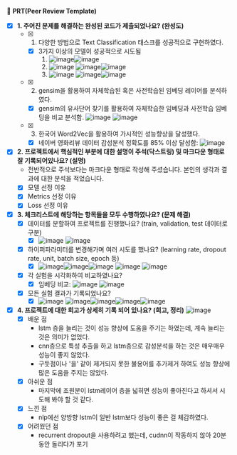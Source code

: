 🔑 **PRT(Peer Review Template)**

- [x] **1. 주어진 문제를 해결하는 완성된 코드가 제출되었나요? (완성도)**
  - [x] 1. 다양한 방법으로 Text Classification 태스크를 성공적으로 구현하였다.
      - [x] 3가지 이상의 모델이 성공적으로 시도됨
        1. ![image](https://github.com/hojae-m-choi/aiffel_camp/assets/98305832/34ded351-f48e-4932-8fb0-b227f124bd68)![image](https://github.com/hojae-m-choi/aiffel_camp/assets/98305832/f560fd04-f80f-4281-88a8-8848f5d9af7a)
        2. ![image](https://github.com/hojae-m-choi/aiffel_camp/assets/98305832/8cd16239-df6c-4789-abcf-3f722cdb4035) ![image](https://github.com/hojae-m-choi/aiffel_camp/assets/98305832/cbbd992f-015b-4504-94d4-602b12341838)![image](https://github.com/hojae-m-choi/aiffel_camp/assets/98305832/1666217f-9cbb-4447-88a4-55aaad9a4680)
        3. ![image](https://github.com/hojae-m-choi/aiffel_camp/assets/98305832/b9affd24-190a-4785-9203-d0c6d5c8f347) ![image](https://github.com/hojae-m-choi/aiffel_camp/assets/98305832/c29b8096-37af-4b8e-ac7d-49aa857af239)![image](https://github.com/hojae-m-choi/aiffel_camp/assets/98305832/8a018095-7cf4-43a8-8fbf-87f081e84ee0)
  - [x] 2. gensim을 활용하여 자체학습된 혹은 사전학습된 임베딩 레이어를 분석하였다.
      - [x] gensim의 유사단어 찾기를 활용하여 자체학습한 임베딩과 사전학습 임베딩을 비교 분석함. ![image](https://github.com/hojae-m-choi/aiffel_camp/assets/98305832/3df766c4-74f8-4e22-8b23-d756f7488557) ![image](https://github.com/hojae-m-choi/aiffel_camp/assets/98305832/2808db20-94fc-41f9-bc8d-666b3244aaeb)
  - [x] 3. 한국어 Word2Vec을 활용하여 가시적인 성능향상을 달성했다.
      - [x] 네이버 영화리뷰 데이터 감성분석 정확도를 85% 이상 달성함: ![image](https://github.com/hojae-m-choi/aiffel_camp/assets/98305832/1633b2e5-91eb-490e-94f0-327fd73e8316)

- [x] **2. 프로젝트에서 핵심적인 부분에 대한 설명이 주석(닥스트링) 및 마크다운 형태로 잘 기록되어있나요? (설명)**
  - 전반적으로 주석보다는 마크다운 형태로 작성해 주셨습니다. 본인의 생각과 결과에 대한 분석을 적었습니다.
  - [x] 모델 선정 이유
  - [x] Metrics 선정 이유
  - [x] Loss 선정 이유

- [x] **3. 체크리스트에 해당하는 항목들을 모두 수행하였나요? (문제 해결)**
  - [x] 데이터를 분할하여 프로젝트를 진행했나요? (train, validation, test 데이터로 구분)
    - [x]  ![image](https://github.com/hojae-m-choi/aiffel_camp/assets/98305832/5aecb035-d421-4e18-93ed-d625e1919a12)
![image](https://github.com/hojae-m-choi/aiffel_camp/assets/98305832/485ba14b-f5a7-4f1f-9f34-877597c35deb)
  - [x] 하이퍼파라미터를 변경해가며 여러 시도를 했나요? (learning rate, dropout rate, unit, batch size, epoch 등)
    - [x] ![image](https://github.com/hojae-m-choi/aiffel_camp/assets/98305832/0324a1be-1ee5-4df8-8089-fab8cf62ce59)![image](https://github.com/hojae-m-choi/aiffel_camp/assets/98305832/fae7f290-3785-4ca3-9a02-6e90c70b9c22)![image](https://github.com/hojae-m-choi/aiffel_camp/assets/98305832/1e4406e6-4ec3-4a13-a854-d21ad1f3629a) ![image](https://github.com/hojae-m-choi/aiffel_camp/assets/98305832/bee2b6ec-0e03-40e9-a505-bb76374bb877) ![image](https://github.com/hojae-m-choi/aiffel_camp/assets/98305832/6eaef147-ce60-44b9-abb9-dde19dec6171)
  - [x] 각 실험을 시각화하여 비교하였나요?
    - [x] 임베딩 비교: ![image](https://github.com/hojae-m-choi/aiffel_camp/assets/98305832/67dded8c-d428-4d5c-b750-6d256922eea0)
![image](https://github.com/hojae-m-choi/aiffel_camp/assets/98305832/45422c55-7024-43b6-bd7d-947defd121bd)
  - [x] 모든 실험 결과가 기록되었나요?
    - [x] ![image](https://github.com/hojae-m-choi/aiffel_camp/assets/98305832/f560fd04-f80f-4281-88a8-8848f5d9af7a) ![image](https://github.com/hojae-m-choi/aiffel_camp/assets/98305832/cbbd992f-015b-4504-94d4-602b12341838)![image](https://github.com/hojae-m-choi/aiffel_camp/assets/98305832/1666217f-9cbb-4447-88a4-55aaad9a4680)![image](https://github.com/hojae-m-choi/aiffel_camp/assets/98305832/c29b8096-37af-4b8e-ac7d-49aa857af239)![image](https://github.com/hojae-m-choi/aiffel_camp/assets/98305832/8a018095-7cf4-43a8-8fbf-87f081e84ee0)

- [x] **4. 프로젝트에 대한 회고가 상세히 기록 되어 있나요? (회고, 정리)**
    ![image](https://github.com/hojae-m-choi/aiffel_camp/assets/98305832/a3131eda-6627-4e23-9875-b99eddd35b4c)
  - [x] 배운 점
    - lstm 층을 늘리는 것이 성능 향상에 도움을 주기는 하였는데, 계속 늘리는 것은 의미가 없었다.
    - cnn층으로 특성 추출을 하고 lstm층으로 감성분석을 하는 것은 매우매우 성능이 좋지 않았다.
    - 구둣점이나 '을' 같이 제거되지 못한 불용어를 추가제거 하여도 성능 향상에 많은 도움을 주지는 않았다.
  - [x] 아쉬운 점
    - 마지막에 조원분이 lstm레이어 층을 넓히면 성능이 좋아진다고 하셔서 시도해 봐야 할 것 같다.
  - [x] 느낀 점
    - nlp에선 양방향 lstm이 일반 lstm보다 성능이 좋은 걸 체감하였다.
  - [x] 어려웠던 점
    - recurrent dropout을 사용하려고 했는데, cudnn이 작동하지 않아 20분동안 돌리다가 포기
